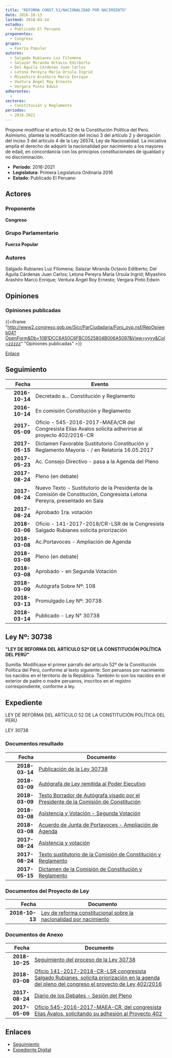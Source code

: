 ```yaml
---
title: "REFORMA CONST.52/NACIONALIDAD POR NACIMIENTO"
date: 2016-10-13
lastmod: 2018-03-14
estados: 
  - Publicado El Peruano
proponentes: 
  - Congreso
grupos: 
  - Fuerza Popular
autores: 
  - Salgado Rubianes Luz Filomena
  - Salazar Miranda Octavio Edilberto
  - Del Águila Cárdenas Juan Carlos
  - Letona Pereyra María Úrsula Ingrid
  - Miyashiro Arashiro Marco Enrique
  - Ventura Ángel Roy Ernesto
  - Vergara Pinto Edwin
adherentes: 
  - 
sectores: 
  - Constitución y Reglamento
periodos: 
  - 2016-2021
---
```


Propone modificar el artículo 52 de la Constitución Política del Perú. Asimismo, plantea la modificación del inciso 3 del artículo 2 y derogación del inciso 3 del artículo 4 de la Ley 26574, Ley de Nacionalidad. La iniciativa amplía el derecho de adquirir la nacionalidad por nacimiento a los mayores de edad, en concordancia con los principios constitucionales de igualdad y no discriminación.

- **Periodo**: 2016-2021
- **Legislatura**: Primera Legislatura Ordinaria 2016
- **Estado**: Publicado El Peruano

## Actores

### Proponente

**Congreso**

### Grupo Parlamentario

**Fuerza Popular**

### Autores

Salgado Rubianes Luz Filomena; Salazar Miranda Octavio Edilberto; Del Águila Cárdenas Juan Carlos; Letona Pereyra María Úrsula Ingrid; Miyashiro Arashiro Marco Enrique; Ventura Ángel Roy Ernesto; Vergara Pinto Edwin


## Opiniones

### Opiniones publicadas

{{<iframe "http://www2.congreso.gob.pe/Sicr/ParCiudadana/Foro_pvp.nsf/RepOpiweb04?OpenForm&Db=10B1DCC6A50C6FBC0525804B006A5097&View=yyyy&Col=zzzzz" "Opiniones publicadas" >}}

[Enlace](http://www2.congreso.gob.pe/Sicr/ParCiudadana/Foro_pvp.nsf/RepOpiweb04?OpenForm&Db=10B1DCC6A50C6FBC0525804B006A5097&View=yyyy&Col=zzzzz)

## Seguimiento

| Fecha | Evento |
|------:|--------|
| **2016-10-14** | Decretado a... Constitución y Reglamento|
| **2016-10-14** | En comisión Constitución y Reglamento|
| **2017-05-09** | Oficio - 545-2016-2017-MAEA/CR del Congresista Elías Avalos solicita adherirse al proyecto 402/2016-CR|
| **2017-05-15** | Dictamen Favorable Sustitutorio Constitución y Reglamento Mayoria - / en Relatoría 16.05.2017|
| **2017-05-23** | Ac. Consejo Directivo - pasa a la Agenda del Pleno|
| **2017-08-24** | Pleno (en debate)|
| **2017-08-24** | Nuevo Texto - Sustitutorio de la Presidenta de la Comisión de Constitución, Congresista Letona Pereyra, presentado en Sala|
| **2017-08-24** | Aprobado 1ra. votación|
| **2018-03-06** | Oficio - 141-2017-2018/CR-LSR de la Congresista Salgado Rubianes solicita priorización|
| **2018-03-08** | Ac.Portavoces - Ampliación de Agenda|
| **2018-03-08** | Pleno (en debate)|
| **2018-03-08** | Aprobado - en Segunda Votación|
| **2018-03-09** | Autógrafa Sobre Nº: 108|
| **2018-03-13** | Promulgado Ley Nº: 30738|
| **2018-03-14** | Publicado - Ley N° 30738|

## Ley Nº: 30738

**"LEY DE REFORMA DEL ARTÍCULO 52º DE LA CONSTITUCIÓN POLÍTICA DEL PERÚ"**

Sumilla: Modifícase el primer párrafo del artículo 52º de la Constitución Política del Perú, conforme al texto siguiente: Son peruanos por nacimiento los nacidos en el territorio de la República. También lo son los nacidos en el exterior de padre o madre peruanos, inscritos en el registro correspondiente, conforme a ley.


## Expediente

LEY DE REFORMA DEL ARTÍCULO 52 DE LA CONSTITUCIÓN POLÍTICA DEL PERÚ

LEY 30738


### Documentos resultado

| Fecha | Documento |
|------:|--------|
| **2018-03-14** | [Publicación de la Ley 30738](http://www.leyes.congreso.gob.pe/Documentos/2016_2021/ADLP/Normas_Legales/30738-LEY.pdf) |
| **2018-03-09** | [Autógrafa de Ley remitida al Poder Ejecutivo](http://www.leyes.congreso.gob.pe/Documentos/2016_2021/ADLP/Texto_Aprobado/AU0040220180309..pdf) |
| **2018-03-09** | [Texto Borrador de Autógrafa visado por el Presidente de la Comisión de Constitución](http://www.leyes.congreso.gob.pe/Documentos/2016_2021/Texto_Borrador_de_Autografa/BAU00402_20180309.pdf) |
| **2018-03-08** | [Asistencia y Votación - Segunda Votación](http://www.leyes.congreso.gob.pe/Documentos/2016_2021/Asistencia_y_Votacion/Proyectos_de_Ley/Exoneracion_de_Segunda_Votacion/ESV00402_20180308.pdf) |
| **2018-03-08** | [Acuerdo de Junta de Portavoces - Ampliación de Agenda](http://www.leyes.congreso.gob.pe/Documentos/2016_2021/Acuerdos/Junta_Portavoces/AJP0040220180308.PDF) |
| **2017-08-24** | [Asistencia y votación](http://www.leyes.congreso.gob.pe/Documentos/2016_2021/Asistencia_y_Votacion/Proyectos_de_Ley/AV00402_20170824.pdf) |
| **2017-08-24** | [Texto sustitutorio de la Comisión de Constitución y Reglamento](http://www.leyes.congreso.gob.pe/Documentos/2016_2021/Texto_Sustitutorio/Proyectos_de_Ley/TS0040220170824.PDF) |
| **2017-05-15** | [Dictamen de la Comisión de Constitución y Reglamento](http://www.leyes.congreso.gob.pe/Documentos/2016_2021/ADLP/Normas_Legales/30508-LEY.pdf) |

### Documentos del Proyecto de Ley

| Fecha | Documento |
|------:|--------|
| **2016-10-13** | [Ley de reforma constitucional sobre la nacionalidad por nacimiento](http://www.leyes.congreso.gob.pe/Documentos/2016_2021/Proyectos_de_Ley_y_de_Resoluciones_Legislativas/PL0040220161013..pdf) |

### Documentos de Anexo

| Fecha | Documento |
|------:|--------|
| **2018-10-25** | [Seguimiento del proceso de la Ley 30738](http://www.leyes.congreso.gob.pe/Documentos/2016_2021/Seguimiento_de_Proyectos_de_Ley/00402PL20181025.pdf) |
| **2018-03-08** | [Oficio 141-2017-2018-CR-LSR congresista Salgado Rubianes, solicita priorización en la agenda del pleno del congreso el proyecto de Ley 402/2016](http://www.leyes.congreso.gob.pe/Documentos/2016_2021/Oficios/Congresistas/OFICIO-141-2017-2018-CR-LSR.pdf) |
| **2017-08-24** | [Diario de los Debates - Sesión del Pleno](http://www.leyes.congreso.gob.pe/Documentos/2016_2021/ADLP/Diario_Debates/30738-TDD.pdf) |
| **2017-05-09** | [Oficio 545-2016-2017-MAEA-CR, del congresista Elías Ávalos, solicitando su adhesión al Proyecto 402](http://www.leyes.congreso.gob.pe/Documentos/2016_2021/ADLP/Diario_Debates/30508_DD.pdf) |

## Enlaces 

- [Seguimiento](http://www2.congreso.gob.pe/Sicr/TraDocEstProc/CLProLey2016.nsf/f7fff46988ca05b1052578e100829cc7/8530b1c82c08c4c40525804b0062fb81?OpenDocument)
- [Expediente Digital](http://www2.congreso.gob.pehttp://www2.congreso.gob.pe/Sicr/TraDocEstProc/CLProLey2016.nsf/f7fff46988ca05b1052578e100829cc7/8530b1c82c08c4c40525804b0062fb81?OpenDocument&Click=05257FB7005EB655.eb71d0cf91d8294e05256cdf006b5706/$Body/0.1C6C)

